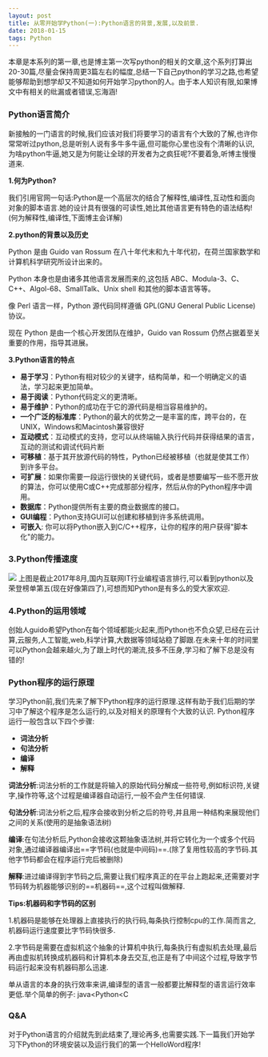 ```yaml
---
layout: post
title: 从零开始学Python(一):Python语言的背景,发展,以及前景.
date: 2018-01-15 
tags: Python   
---
```



本章是本系列的第一章,也是博主第一次写python的相关的文章,这个系列打算出20-30篇,尽量会保持周更3篇左右的幅度,总结一下自己python的学习之路,也希望能够帮助到想学却又不知道如何开始学习python的人。由于本人知识有限,如果博文中有相关的纰漏或者错误,忘海涵!


###  Python语言简介

新接触的一门语言的时候,我们应该对我们将要学习的语言有个大致的了解,也许你常常听过python,总是听别人说有多牛多牛逼,但可能你心里也没有个清晰的认识,为啥python牛逼,她又是为何能让全球的开发者为之疯狂呢?不要着急,听博主慢慢道来.


**1.何为Python?**

我们引用官网一句话:Python是一个高层次的结合了解释性,编译性,互动性和面向对象的脚本语言.她的设计具有很强的可读性,她比其他语言更有特色的语法结构!(何为解释性,编译性,下面博主会详解)


**2.python的背景以及历史**

Python 是由 Guido van Rossum 在八十年代末和九十年代初，在荷兰国家数学和计算机科学研究所设计出来的。

Python 本身也是由诸多其他语言发展而来的,这包括 ABC、Modula-3、C、C++、Algol-68、SmallTalk、Unix shell 和其他的脚本语言等等。

像 Perl 语言一样，Python 源代码同样遵循 GPL(GNU General Public License)协议。

现在 Python 是由一个核心开发团队在维护，Guido van Rossum 仍然占据着至关重要的作用，指导其进展。

**3.Python语言的特点**


* **易于学习**：Python有相对较少的关键字，结构简单，和一个明确定义的语法，学习起来更加简单。
*  **易于阅读**：Python代码定义的更清晰。
*  **易于维护**：Python的成功在于它的源代码是相当容易维护的。
*  **一个广泛的标准库**：Python的最大的优势之一是丰富的库，跨平台的，在UNIX，Windows和Macintosh兼容很好
*  **互动模式**：互动模式的支持，您可以从终端输入执行代码并获得结果的语言，互动的测试和调试代码片断
*  **可移植**：基于其开放源代码的特性，Python已经被移植（也就是使其工作）到许多平台。
*  **可扩展**：如果你需要一段运行很快的关键代码，或者是想要编写一些不愿开放的算法，你可以使用C或C++完成那部分程序，然后从你的Python程序中调用。
*  **数据库**：Python提供所有主要的商业数据库的接口。
*  **GUI编程**：Python支持GUI可以创建和移植到许多系统调用。
*  **可嵌入**: 你可以将Python嵌入到C/C++程序，让你的程序的用户获得"脚本化"的能力。

### 3.Python传播速度


![](https://ss1.baidu.com/6ONXsjip0QIZ8tyhnq/it/u=831890821,3332772577&fm=173&s=4CA63472191B504F08DDC0CA0000E0B3&w=640&h=529&img.JPG)
上图是截止2017年8月,国内互联网IT行业编程语言排行,可以看到python以及荣登榜单第五(现在好像第四了),可想而知Python是有多么的受大家欢迎.

### 4.Python的运用领域


创始人guido希望Python在每个领域都能火起来,而Python也不负众望,已经在云计算,云服务,人工智能,web,科学计算,大数据等领域站稳了脚跟.在未来十年的时间里可以Python会越来越火,为了跟上时代的潮流,技多不压身,学习和了解下总是没有错的!

### Python程序的运行原理

学习Python前,我们先来了解下Python程序的运行原理.这样有助于我们后期的学习中了解这个程序是怎么运行的,以及对相关的原理有个大致的认识.
Python程序运行一般包含以下四个步骤:

* **词法分析**
* **句法分析**
* **编译**
* **解释**
　

**词法分析**:词法分析的工作就是将输入的原始代码分解成一些符号,例如标识符,关键字,操作符等,这个过程是编译器自动运行,一般不会产生任何错误.


**句法分析**:词法分析之后,程序会接收到分析之后的符号,并且用一种结构来展现他们之间的关系(使用的是抽象语法树)


**编译**:在句法分析后,Python会接收这颗抽象语法树,并将它转化为一个或多个代码对象,通过编译器编译出==字节码(也就是中间码)==.(除了复用性较高的字节码.其他字节码都会在程序运行完后被删除)


**解释**:进过编译得到字节码之后,需要让我们程序真正的在平台上跑起来,还需要对字节码转为机器能够识别的==机器码==,这个过程叫做解释.

**Tips:机器码和字节码的区别**


1.机器码是能够在处理器上直接执行的执行码,每条执行控制cpu的工作.简而言之,机器码运行速度要比字节码快很多.


2.字节码是需要在虚拟机这个抽象的计算机中执行,每条执行有虚拟机去处理,最后再由虚拟机转换成机器码和计算机本身去交互,也正是有了中间这个过程,导致字节码运行起来没有机器码那么迅速.

单从语言的本身的执行效率来讲,编译型的语言一般都要比解释型的语言运行效率更低.举个简单的例子:
java<Python<C

### Q&A


对于Python语言的介绍就先到此结束了,理论再多,也需要实践.下一篇我们开始学习下Python的环境安装以及运行我们的第一个HelloWord程序!











